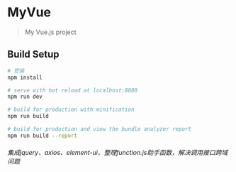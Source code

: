 # MyVue

> My Vue.js project

## Build Setup

``` bash
# 安装
npm install

# serve with hot reload at localhost:8080
npm run dev

# build for production with minification
npm run build

# build for production and view the bundle analyzer report
npm run build --report
```

###### 集成jquery、axios、element-ui、整理function.js助手函数，解决调用接口跨域问题



